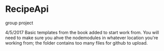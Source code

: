 # RecipeApi
group project

4/5/2017 Basic templates from the book added to start work from. 
You will need to make sure you ahve the nodemodules in whatever location you're working from; the folder contains too many files for github to upload.
